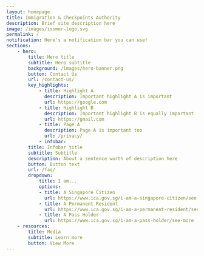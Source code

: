 ```yaml
---
layout: homepage
title: Immigration & Checkpoints Authority
description: Brief site description here
image: /images/isomer-logo.svg
permalink: /
notification: Here's a notification bar you can use!
sections:
    - hero:
        title: Hero title
        subtitle: Hero subtitle
        background: /images/hero-banner.png
        button: Contact Us
        url: /contact-us/
        key_highlights:
            - title: Highlight A
              description: Important highlight A is important
              url: https://google.com
            - title: Highlight B
              description: Important highlight B is equally important
              url: https://gmail.com
            - title: Page A
              description: Page A is important too
              url: /privacy/
            - infobar:
        title: Infobar title
        subtitle: Subtitle
        description: About a sentence worth of description here
        button: Button text
        url: /faq/
        dropdown:
            title: I am...
            options:
            - title: A Singapore Citizen
              url: https://www.ica.gov.sg/i-am-a-singapore-citizen/see-more
            - title: A Permanent Resident
              url: https://www.ica.gov.sg/i-am-a-permanent-resident/see-more
            - title: A Pass Holder
              url: https://www.ica.gov.sg/i-am-a-pass-holder/see-more
    - resources:
        title: Media
        subtitle: Learn more
        button: View More
---
```

